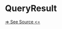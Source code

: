 # QueryResult

[=> See Source <=](../../../docs/docs/node-tools/providence-analytics/QueryResult.md)
